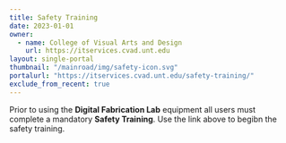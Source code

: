 ```yaml
---
title: Safety Training
date: 2023-01-01
owner:
  - name: College of Visual Arts and Design
    url: https://itservices.cvad.unt.edu
layout: single-portal
thumbnail: "/mainroad/img/safety-icon.svg"
portalurl: "https://itservices.cvad.unt.edu/safety-training/"
exclude_from_recent: true
---
```

</p>Prior to using the <b>Digital Fabrication Lab</b> equipment all users must complete a mandatory <b>Safety Training</b>.  Use the link above to begibn the safety training.
